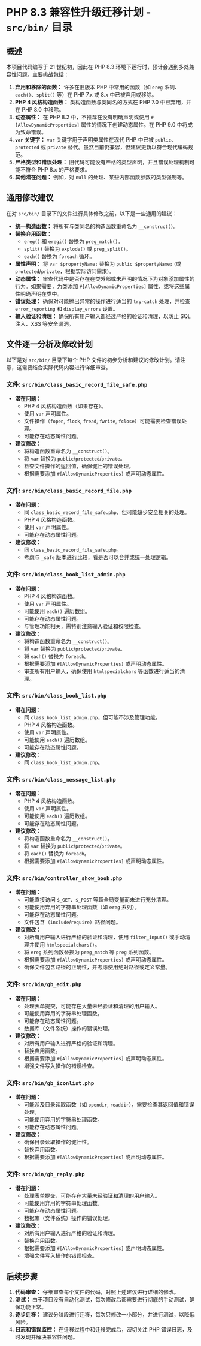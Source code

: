 # PHP 8.3 兼容性升级迁移计划 - `src/bin/` 目录

## 概述

本项目代码编写于 21 世纪初，因此在 PHP 8.3 环境下运行时，预计会遇到多处兼容性问题。主要挑战包括：

1.  **弃用和移除的函数：** 许多在旧版本 PHP 中常用的函数（如 `ereg` 系列、`each()`、`split()` 等）在 PHP 7.x 或 8.x 中已被弃用或移除。
2.  **PHP 4 风格构造函数：** 类构造函数与类同名的方式在 PHP 7.0 中已弃用，并在 PHP 8.0 中移除。
3.  **动态属性：** 在 PHP 8.2 中，不推荐在没有明确声明或使用 `#[AllowDynamicProperties]` 属性的情况下创建动态属性。在 PHP 9.0 中将成为致命错误。
4.  **`var` 关键字：** `var` 关键字用于声明类属性在现代 PHP 中已被 `public`、`protected` 或 `private` 替代。虽然目前仍兼容，但建议更新以符合现代编码规范。
5.  **严格类型和错误处理：** 旧代码可能没有严格的类型声明，并且错误处理机制可能不符合 PHP 8.x 的严格要求。
6.  **其他潜在问题：** 例如，对 `null` 的处理、某些内部函数参数的类型强制等。

## 通用修改建议

在对 `src/bin/` 目录下的文件进行具体修改之前，以下是一些通用的建议：

*   **统一构造函数：** 将所有与类同名的构造函数重命名为 `__construct()`。
*   **替换弃用函数：**
    *   `ereg()` 和 `eregi()` 替换为 `preg_match()`。
    *   `split()` 替换为 `explode()` 或 `preg_split()`。
    *   `each()` 替换为 `foreach` 循环。
*   **属性声明：** 将 `var $propertyName;` 替换为 `public $propertyName;` (或 `protected`/`private`，根据实际访问需求)。
*   **动态属性：** 审查代码中是否存在在类外部或未声明的情况下为对象添加属性的行为。如果需要，为类添加 `#[AllowDynamicProperties]` 属性，或将这些属性明确声明在类中。
*   **错误处理：** 确保对可能抛出异常的操作进行适当的 `try-catch` 处理，并检查 `error_reporting` 和 `display_errors` 设置。
*   **输入验证和清理：** 确保所有用户输入都经过严格的验证和清理，以防止 SQL 注入、XSS 等安全漏洞。

## 文件逐一分析及修改计划

以下是对 `src/bin/` 目录下每个 PHP 文件的初步分析和建议的修改计划。请注意，这需要结合实际代码内容进行详细审查。

### 文件: `src/bin/class_basic_record_file_safe.php`

*   **潜在问题：**
    *   PHP 4 风格构造函数（如果存在）。
    *   使用 `var` 声明属性。
    *   文件操作（`fopen`, `flock`, `fread`, `fwrite`, `fclose`）可能需要检查错误处理。
    *   可能存在动态属性问题。
*   **建议修改：**
    *   将构造函数重命名为 `__construct()`。
    *   将 `var` 替换为 `public`/`protected`/`private`。
    *   检查文件操作的返回值，确保健壮的错误处理。
    *   根据需要添加 `#[AllowDynamicProperties]` 或声明动态属性。

### 文件: `src/bin/class_basic_record_file.php`

*   **潜在问题：**
    *   同 `class_basic_record_file_safe.php`，但可能缺少安全相关的处理。
    *   PHP 4 风格构造函数。
    *   使用 `var` 声明属性。
    *   可能存在动态属性问题。
*   **建议修改：**
    *   同 `class_basic_record_file_safe.php`。
    *   考虑与 `_safe` 版本进行比较，看是否可以合并或统一处理逻辑。

### 文件: `src/bin/class_book_list_admin.php`

*   **潜在问题：**
    *   PHP 4 风格构造函数。
    *   使用 `var` 声明属性。
    *   可能使用 `each()` 遍历数组。
    *   可能存在动态属性问题。
    *   与管理功能相关，需特别注意输入验证和权限检查。
*   **建议修改：**
    *   将构造函数重命名为 `__construct()`。
    *   将 `var` 替换为 `public`/`protected`/`private`。
    *   将 `each()` 替换为 `foreach`。
    *   根据需要添加 `#[AllowDynamicProperties]` 或声明动态属性。
    *   审查所有用户输入，确保使用 `htmlspecialchars` 等函数进行适当的清理。

### 文件: `src/bin/class_book_list.php`

*   **潜在问题：**
    *   同 `class_book_list_admin.php`，但可能不涉及管理功能。
    *   PHP 4 风格构造函数。
    *   使用 `var` 声明属性。
    *   可能使用 `each()` 遍历数组。
    *   可能存在动态属性问题。
*   **建议修改：**
    *   同 `class_book_list_admin.php`。

### 文件: `src/bin/class_message_list.php`

*   **潜在问题：**
    *   PHP 4 风格构造函数。
    *   使用 `var` 声明属性。
    *   可能使用 `each()` 遍历数组。
    *   可能存在动态属性问题。
*   **建议修改：**
    *   将构造函数重命名为 `__construct()`。
    *   将 `var` 替换为 `public`/`protected`/`private`。
    *   将 `each()` 替换为 `foreach`。
    *   根据需要添加 `#[AllowDynamicProperties]` 或声明动态属性。

### 文件: `src/bin/controller_show_book.php`

*   **潜在问题：**
    *   可能直接访问 `$_GET`、`$_POST` 等超全局变量而未进行充分清理。
    *   可能使用弃用的字符串处理函数（如 `ereg` 系列）。
    *   可能存在动态属性问题。
    *   文件包含（`include`/`require`）路径问题。
*   **建议修改：**
    *   对所有用户输入进行严格的验证和清理，使用 `filter_input()` 或手动清理并使用 `htmlspecialchars()`。
    *   将 `ereg` 系列函数替换为 `preg_match` 等 `preg` 系列函数。
    *   根据需要添加 `#[AllowDynamicProperties]` 或声明动态属性。
    *   确保文件包含路径的正确性，并考虑使用绝对路径或定义常量。

### 文件: `src/bin/gb_edit.php`

*   **潜在问题：**
    *   处理表单提交，可能存在大量未经验证和清理的用户输入。
    *   可能使用弃用的字符串处理函数。
    *   可能存在动态属性问题。
    *   数据库（文件系统）操作的错误处理。
*   **建议修改：**
    *   对所有用户输入进行严格的验证和清理。
    *   替换弃用函数。
    *   根据需要添加 `#[AllowDynamicProperties]` 或声明动态属性。
    *   增强文件写入操作的错误检查。

### 文件: `src/bin/gb_iconlist.php`

*   **潜在问题：**
    *   可能涉及目录读取函数（如 `opendir`, `readdir`），需要检查其返回值和错误处理。
    *   可能使用弃用的字符串处理函数。
    *   可能存在动态属性问题。
*   **建议修改：**
    *   确保目录读取操作的健壮性。
    *   替换弃用函数。
    *   根据需要添加 `#[AllowDynamicProperties]` 或声明动态属性。

### 文件: `src/bin/gb_reply.php`

*   **潜在问题：**
    *   处理表单提交，可能存在大量未经验证和清理的用户输入。
    *   可能使用弃用的字符串处理函数。
    *   可能存在动态属性问题。
    *   数据库（文件系统）操作的错误处理。
*   **建议修改：**
    *   对所有用户输入进行严格的验证和清理。
    *   替换弃用函数。
    *   根据需要添加 `#[AllowDynamicProperties]` 或声明动态属性。
    *   增强文件写入操作的错误检查。

## 后续步骤

1.  **代码审查：** 仔细审查每个文件的代码，对照上述建议进行详细的修改。
2.  **测试：** 由于项目没有自动化测试，每次修改后都需要进行彻底的手动测试，确保功能正常。
3.  **逐步迁移：** 建议分阶段进行迁移，每次只修改一小部分，并进行测试，以降低风险。
4.  **日志和错误监控：** 在迁移过程中和迁移完成后，密切关注 PHP 错误日志，及时发现并解决兼容性问题。
